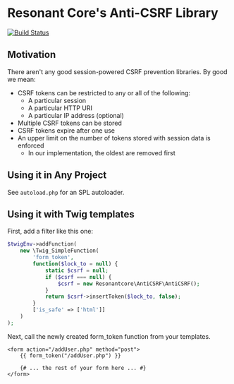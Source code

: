 # Resonant Core's Anti-CSRF Library

[![Build Status](https://travis-ci.org/resonantcore/anti-csrf.svg?branch=master)](https://travis-ci.org/resonantcore/anti-csrf)

## Motivation

There aren't any good session-powered CSRF prevention libraries. By good we mean:

* CSRF tokens can be restricted to any or all of the following:
  * A particular session
  * A particular HTTP URI
  * A particular IP address (optional)
* Multiple CSRF tokens can be stored
* CSRF tokens expire after one use
* An upper limit on the number of tokens stored with session data is enforced
  * In our implementation, the oldest are removed first

## Using it in Any Project

See `autoload.php` for an SPL autoloader.

## Using it with Twig templates

First, add a filter like this one:

```php
$twigEnv->addFunction(
    new \Twig_SimpleFunction(
        'form_token',
        function($lock_to = null) {
            static $csrf = null;
            if ($csrf === null) {
                $csrf = new Resonantcore\AntiCSRF\AntiCSRF();
            }
            return $csrf->insertToken($lock_to, false);
        }
        ['is_safe' => ['html']]
    )
);
```

Next, call the newly created form_token function from your templates.

```twig
<form action="/addUser.php" method="post">
    {{ form_token("/addUser.php") }}

    {# ... the rest of your form here ... #}
</form>
```
